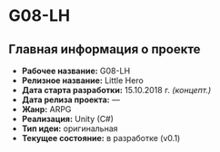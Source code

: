 # G08-LH

## Главная информация о проекте

- **Рабочее название:** G08-LH
- **Релизное название:** Little Hero
- **Дата старта разработки:** 15.10.2018 г. *(концепт.)*
- **Дата релиза проекта:** —
- **Жанр:** ARPG
- **Реализация:** Unity (C#)
- **Тип идеи:** оригинальная
- **Текущее состояние:** в разработке (v0.1)
